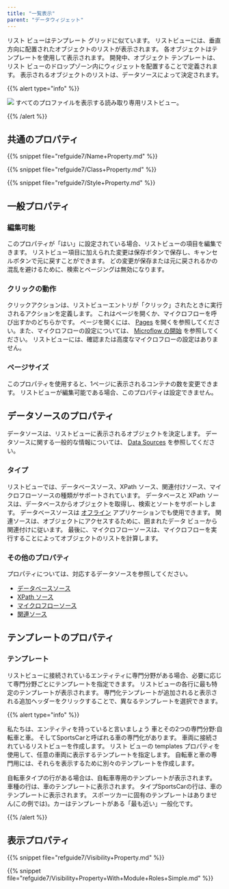 ```yaml
---
title: "一覧表示"
parent: "データウィジェット"
---
```



リスト ビューはテンプレート グリッドに似ています。 リストビューには、垂直方向に配置されたオブジェクトのリストが表示されます。 各オブジェクトはテンプレートを使用して表示されます。 開発中、オブジェクト テンプレートは、リスト ビューのドロップゾーン内にウィジェットを配置することで定義されます。 表示されるオブジェクトのリストは、データソースによって決定されます。

{{% alert type="info" %}}

![](attachments/pages/list-view.png) すべてのプロファイルを表示する読み取り専用リストビュー。

{{% /alert %}}

## 共通のプロパティ

{{% snippet file="refguide7/Name+Property.md" %}}

{{% snippet file="refguide7/Class+Property.md" %}}

{{% snippet file="refguide7/Style+Property.md" %}}

## 一般プロパティ

### 編集可能

このプロパティが「はい」に設定されている場合、リストビューの項目を編集できます。 リストビュー項目に加えられた変更は保存ボタンで保存し、キャンセルボタンで元に戻すことができます。 どの変更が保存または元に戻されるかの混乱を避けるために、検索とページングは無効になります。

### クリックの動作

クリックアクションは、リストビューエントリが「クリック」されたときに実行されるアクションを定義します。 これはページを開くか、マイクロフローを呼び出すかのどちらかです。 ページを開くには、 [Pages](opening-pages) を開くを参照してください。また、マイクロフローの設定については、 [Microflow の開始](starting-microflows) を参照してください。 リストビューには、確認または高度なマイクロフローの設定はありません。

### ページサイズ

このプロパティを使用すると、1ページに表示されるコンテナの数を変更できます。 リストビューが編集可能である場合、このプロパティは設定できません。

## データソースのプロパティ

データソースは、リストビューに表示されるオブジェクトを決定します。 データソースに関する一般的な情報については、 [Data Sources](data-sources) を参照してください。

### タイプ

リストビューでは、データベースソース、XPath ソース、関連付けソース、マイクロフローソースの種類がサポートされています。 データベースと XPath ソースは、データベースからオブジェクトを取得し、検索とソートをサポートします。 データベースソースは [オフライン](offline) アプリケーションでも使用できます。 関連ソースは、オブジェクトにアクセスするために、囲まれたデータ ビューから関連付けに従います。 最後に、マイクロフローソースは、マイクロフローを実行することによってオブジェクトのリストを計算します。

### その他のプロパティ

プロパティについては、対応するデータソースを参照してください。

*   [データベースソース](database-source)
*   [XPath ソース](xpath-source)
*   [マイクロフローソース](microflow-source)
*   [関連ソース](association-source)

## テンプレートのプロパティ

### テンプレート

リストビューに接続されているエンティティに専門分野がある場合、必要に応じて専門分野ごとにテンプレートを指定できます。 リストビューの各行に最も特定のテンプレートが表示されます。 専門化テンプレートが追加されると表示される追加ヘッダーをクリックすることで、異なるテンプレートを選択できます。

{{% alert type="info" %}}

私たちは、エンティティを持っていると言いましょう 車とその2つの専門分野:自転車と車。 そしてSportsCarと呼ばれる車の専門化があります。 車両に接続されているリストビューを作成します。 リスト ビューの templates プロパティを使用して、任意の車両に表示するテンプレートを指定します。 自転車と車の専門用には、それらを表示するために別々のテンプレートを作成します。

自転車タイプの行がある場合は、自転車専用のテンプレートが表示されます。 車種の行は、車のテンプレートに表示されます。 タイプSportsCarの行は、車のテンプレートに表示されます。 スポーツカーに固有のテンプレートはありません(この例では)。カーはテンプレートがある「最も近い」一般化です。

{{% /alert %}}

## 表示プロパティ

{{% snippet file="refguide7/Visibility+Property.md" %}}

{{% snippet file="refguide7/Visibility+Property+With+Module+Roles+Simple.md" %}}
